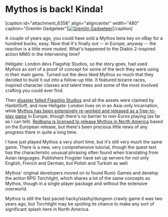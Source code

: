 # Mythos is back! Kinda!

[caption id="attachment\_6358" align="aligncenter" width="480" caption="Gremlin Gadgeteer"][![](http://westkarana.com/wp-content/uploads/2011/04/Myth-2011-04-29-07-02-57-32-480x480.jpg "Gremlin Gadgeteer")](http://westkarana.com/wp-content/uploads/2011/04/Myth-2011-04-29-07-02-57-32.jpg)[/caption]

A couple of years ago, you could have sold a Mythos beta key on eBay for a hundred bucks, easy. Now that it's finally out -- in Europe, anyway -- the reaction is a little more muted. What's happened to the Diablo 2-inspired action MMO in the intervening time?

Hellgate: London devs Flagship Studios, so the story goes, had used Mythos as sort of a proof of concept for some of the tech they were using in their main game. Turned out the devs liked Mythos so much that they decided to build it out into a follow-up title. It featured bizarre races, inspired character classes and talent trees and some of the most involved crafting you could ever find.

Then [disaster felled Flagship Studios](http://en.wikipedia.org/wiki/Flagship_Studios) and all the assets were claimed by HanbitSoft, and now Hellgate: London lives on in an Asia-only incarnation, while [Mythos has been extensively re-worked and released as a free-to-play game](http://www.mythos-europe.com/en/index.html) in Europe, though there's no barrier to non-Euros playing (as far as I can tell). [Redbana is licensed to release Mythos in North America](http://www.mythos.com/) based on the European release, but there's been precious little news of any progress there in quite a long time.

I have just played Mythos a very short time, but it's still very much the same game. There is a new, very comprehensive tutorial, though the quest text has the characteristic unusual phrasing often found when translating from Asian languages. Publishers Frogster have set up servers for not only English, French and German, but Polish and Turkish as well.

Mythos' original developers moved on to found Runic Games and develop the action RPG Torchlight, which shares a lot of the same concepts as Mythos, though in a single player package and without the extensive overworld.

Mythos is still the fast paced hacky/slashy/dungeon crawly game it was two years ago, but Torchlight may be spoiling its chance to make any sort of significant splash here in North America.

